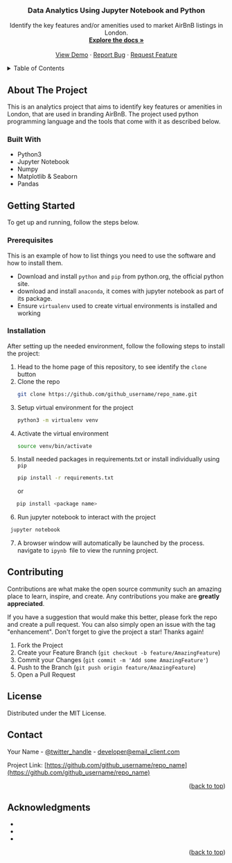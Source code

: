 <h3 align="center">Data Analytics Using Jupyter Notebook and Python</h3>

<div>
  <p align="center">
    Identify the key features and/or amenities used to market AirBnB listings in London.
    <br />
    <a href="https://github.com/github_username/repo_name"><strong>Explore the docs »</strong></a>
    <br />
    <br />
    <a href="https://github.com/github_username/repo_name">View Demo</a>
    ·
    <a href="https://github.com/github_username/repo_name/issues">Report Bug</a>
    ·
    <a href="https://github.com/github_username/repo_name/issues">Request Feature</a>
  </p>
</div>



<!-- TABLE OF CONTENTS -->
<details>
  <summary>Table of Contents</summary>
  <ol>
    <li>
      <a href="#about-the-project">About The Project</a>
      <ul>
        <li><a href="#built-with">Built With</a></li>
      </ul>
    </li>
    <li>
      <a href="#getting-started">Getting Started</a>
      <ul>
        <li><a href="#prerequisites">Prerequisites</a></li>
        <li><a href="#installation">Installation</a></li>
      </ul>
    </li>
    <li><a href="#usage">Usage</a></li>
    <li><a href="#roadmap">Roadmap</a></li>
    <li><a href="#contributing">Contributing</a></li>
    <li><a href="#license">License</a></li>
    <li><a href="#contact">Contact</a></li>
    <li><a href="#acknowledgments">Acknowledgments</a></li>
  </ol>
</details>


<!-- ABOUT THE PROJECT -->
## About The Project
This is an analytics project that aims to identify key features or amenities in London, that are used in branding AirBnB.
The project used python programming language and the tools that come with it as described below.

### Built With
* Python3
* Jupyter Notebook
* Numpy
* Matplotlib & Seaborn
* Pandas



<!-- GETTING STARTED -->
## Getting Started
To get up and running, follow the steps below.

### Prerequisites

This is an example of how to list things you need to use the software and how to install them.
* Download and install `python` and `pip` from python.org, the official python site.
* download and install `anaconda`, it comes with jupyter notebook as part of its package.
* Ensure `virtualenv` used to create virtual environments is  installed and working

### Installation
After setting up the needed environment, follow the following steps to install the project:

1. Head to the home page of this repository, to see identify the `clone` button
2. Clone the repo
   ```sh
   git clone https://github.com/github_username/repo_name.git
   ```
3. Setup virtual environment for the project
   ```sh
   python3 -m virtualenv venv
   ```
4. Activate the virtual environment
   ```sh
   source venv/bin/activate
   ```
5. Install needed packages in requirements.txt or install individually using `pip`
   ```sh
   pip install -r requirements.txt
   ```
   or
```sh
   pip install <package name>
   ```
6. Run jupyter notebook to interact with the project
  ```sh
   jupyter notebook
  ```

7. A browser window will automatically be launched by the process. navigate to `ipynb `file to view the running project.



<!-- CONTRIBUTING -->
## Contributing

Contributions are what make the open source community such an amazing place to learn, inspire, and create. Any contributions you make are **greatly appreciated**.

If you have a suggestion that would make this better, please fork the repo and create a pull request. You can also simply open an issue with the tag "enhancement".
Don't forget to give the project a star! Thanks again!

1. Fork the Project
2. Create your Feature Branch (`git checkout -b feature/AmazingFeature`)
3. Commit your Changes (`git commit -m 'Add some AmazingFeature'`)
4. Push to the Branch (`git push origin feature/AmazingFeature`)
5. Open a Pull Request


<!-- LICENSE -->
## License

Distributed under the MIT License.



<!-- CONTACT -->
## Contact

Your Name - [@twitter_handle](https://twitter.com/twitter_handle) - developer@email_client.com

Project Link: [https://github.com/github_username/repo_name](https://github.com/github_username/repo_name)

<p align="right">(<a href="#readme-top">back to top</a>)</p>



<!-- ACKNOWLEDGMENTS -->
## Acknowledgments

* []()
* []()
* []()

<p align="right">(<a href="#readme-top">back to top</a>)</p>
